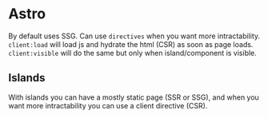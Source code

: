 # Astro

By default uses SSG. Can use `directives` when you want more intractability. `client:load` will load js and hydrate the html (CSR) as soon as page loads. `client:visible` will do the same but only when island/component is visible.

## Islands

With islands you can have a mostly static page (SSR or SSG), and when you want more intractability you can use a client directive (CSR).
